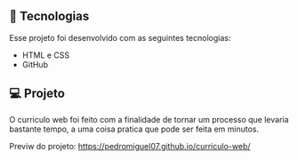 ## 🚀 Tecnologias

Esse projeto foi desenvolvido com as seguintes tecnologias:

- HTML e CSS
- GitHub

## 💻 Projeto

O curriculo web foi feito com a finalidade de tornar um processo que levaria bastante tempo, a uma coisa pratica que pode ser feita em minutos.

Previw do projeto:
https://pedromiguel07.github.io/curriculo-web/
